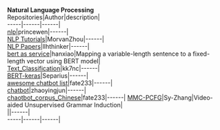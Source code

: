 **Natural Language Processing**                             
Repositories|Author|description|    
-----|------|------|  
[nlp](https://github.com/princewen/tensorflow_practice/tree/master/nlp)|princewen|------|  
[NLP Tutorials](https://github.com/MorvanZhou/NLP-Tutorials)|MorvanZhou|------|  
[NLP Papers](https://github.com/llhthinker/NLP-Papers)|llhthinker|------|  
[bert as service](https://github.com/hanxiao/bert-as-service)|hanxiao|Mapping a variable-length sentence to a fixed-length vector using BERT model|  
[Text_Classification](https://github.com/kk7nc/Text_Classification)|kk7nc|------|  
[BERT-keras](https://github.com/Separius/BERT-keras)|Separius|------|   
[awesome chatbot list](https://github.com/fate233/awesome-chatbot-list)|fate233|------|  
[chatbot](https://github.com/zhaoyingjun/chatbot)|zhaoyingjun|------|  
[chaotbot_corpus_Chinese](https://github.com/fate233/chaotbot_corpus_Chinese)|fate233|------| 
[MMC-PCFG](https://github.com/Sy-Zhang/MMC-PCFG)|Sy-Zhang|Video-aided Unsupervised Grammar Induction|  
[]()||------|  
-----|------|------|  
